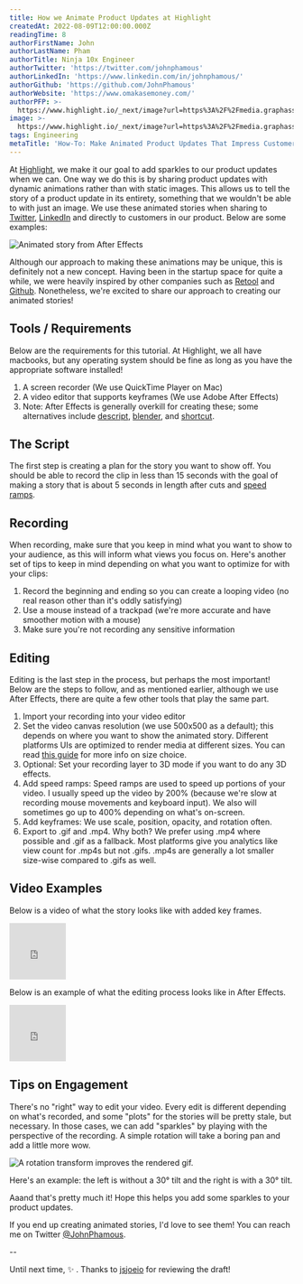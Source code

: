 ```yaml
---
title: How we Animate Product Updates at Highlight
createdAt: 2022-08-09T12:00:00.000Z
readingTime: 8
authorFirstName: John
authorLastName: Pham
authorTitle: Ninja 10x Engineer
authorTwitter: 'https://twitter.com/johnphamous'
authorLinkedIn: 'https://www.linkedin.com/in/johnphamous/'
authorGithub: 'https://github.com/JohnPhamous'
authorWebsite: 'https://www.omakasemoney.com/'
authorPFP: >-
  https://www.highlight.io/_next/image?url=https%3A%2F%2Fmedia.graphassets.com%2FolnMfFZmQ36zzUSd1wkO&w=3840&q=75
image: >-
  https://www.highlight.io/_next/image?url=https%3A%2F%2Fmedia.graphassets.com%2FXjBUBiTjSOGpED7glXy2&w=3840&q=75
tags: Engineering
metaTitle: 'How-To: Make Animated Product Updates That Impress Customers'
---
```


At [Highlight](http://highlight.run/ "http://highlight.run/"), we make it our goal to add sparkles to our product updates when we can. One way we do this is by sharing product updates with dynamic animations rather than with static images. This allows us to tell the story of a product update in its entirety, something that we wouldn't be able to with just an image. We use these animated stories when sharing to [Twitter](https://twitter.com/highlightrun "https://twitter.com/highlightrun"), [LinkedIn](<https://www.linkedin.com/company/highlightrun),> "https://www.linkedin.com/company/highlightrun),") and directly to customers in our product. Below are some examples:

![Animated story from After Effects](https://media.graphassets.com/KDZLYpMITlWhrgMSCgLI "ae-1.gif")

Although our approach to making these animations may be unique, this is definitely not a new concept. Having been in the startup space for quite a while, we were heavily inspired by other companies such as [Retool](https://retool.com/#component-wrapper "https://retool.com/#component-wrapper") and [Github](https://twitter.com/github/status/1407731478096756739 "https://twitter.com/github/status/1407731478096756739"). Nonetheless, we're excited to share our approach to creating our animated stories!

## Tools / Requirements

Below are the requirements for this tutorial. At Highlight, we all have macbooks, but any operating system should be fine as long as you have the appropriate software installed!

1.  A screen recorder (We use QuickTime Player on Mac)
2.  A video editor that supports keyframes (We use Adobe After Effects)
3.  Note: After Effects is generally overkill for creating these; some alternatives include [descript](https://www.descript.com/screen-recording "https://www.descript.com/screen-recording"), [blender](https://www.blender.org/features/video-editing/ "https://www.blender.org/features/video-editing/"), and [shortcut](<https://shotcut.org/)> "https://shotcut.org/)").

## The Script

The first step is creating a plan for the story you want to show off. You should be able to record the clip in less than 15 seconds with the goal of making a story that is about 5 seconds in length after cuts and [speed ramps](https://www.movavi.io/how-to-speed-ramp-en/ "https://www.movavi.io/how-to-speed-ramp-en/").

## Recording

When recording, make sure that you keep in mind what you want to show to your audience, as this will inform what views you focus on. Here's another set of tips to keep in mind depending on what you want to optimize for with your clips:

1.  Record the beginning and ending so you can create a looping video (no real reason other than it's oddly satisfying)
2.  Use a mouse instead of a trackpad (we're more accurate and have smoother motion with a mouse)
3.  Make sure you're not recording any sensitive information

## Editing

Editing is the last step in the process, but perhaps the most important! Below are the steps to follow, and as mentioned earlier, although we use After Effects, there are quite a few other tools that play the same part.

1.  Import your recording into your video editor
2.  Set the video canvas resolution (we use 500x500 as a default); this depends on where you want to show the animated story. Different platforms UIs are optimized to render media at different sizes. You can read [this guide](https://sproutsocial.com/insights/social-media-image-sizes-guide/ "https://sproutsocial.com/insights/social-media-image-sizes-guide/") for more info on size choice.
3.  Optional: Set your recording layer to 3D mode if you want to do any 3D effects.
4.  Add speed ramps: Speed ramps are used to speed up portions of your video. I usually speed up the video by 200% (because we're slow at recording mouse movements and keyboard input). We also will sometimes go up to 400% depending on what's on-screen.
5.  Add keyframes: We use scale, position, opacity, and rotation often.
6.  Export to .gif and .mp4. Why both? We prefer using .mp4 where possible and .gif as a fallback. Most platforms give you analytics like view count for .mp4s but not .gifs. .mp4s are generally a lot smaller size-wise compared to .gifs as well.

## Video Examples

Below is a video of what the story looks like with added key frames.

<iframe width="100" height="100" frameborder="0" allow="accelerometer; autoplay; encrypted-media; gyroscope; picture-in-picture" allowfullscreen title="https://youtube.com/embed/LfjOPJWCUZk" src="https://youtube.com/embed/LfjOPJWCUZk"></iframe>

Below is an example of what the editing process looks like in After Effects.

<iframe width="100" height="100" frameborder="0" allow="accelerometer; autoplay; encrypted-media; gyroscope; picture-in-picture" allowfullscreen title="https://youtube.com/embed/81nPdgExm5w" src="https://youtube.com/embed/81nPdgExm5w"></iframe>

## Tips on Engagement

There's no "right" way to edit your video. Every edit is different depending on what's recorded, and some "plots" for the stories will be pretty stale, but necessary. In those cases, we can add "sparkles" by playing with the perspective of the recording. A simple rotation will take a boring pan and add a little more wow.

![A rotation transform improves the rendered gif.](https://media.graphassets.com/E6BgBtlSnerSs1Zlt3dD "ae-2.gif")

Here's an example: the left is without a 30° tilt and the right is with a 30° tilt.

Aaand that's pretty much it! Hope this helps you add some sparkles to your product updates.

If you end up creating animated stories, I'd love to see them! You can reach me on Twitter [@JohnPhamous](https://twitter.com/johnphamous "https://twitter.com/johnphamous").

\--

Until next time, ✨ . Thanks to [jsjoeio](https://twitter.com/jsjoeio "https://twitter.com/jsjoeio") for reviewing the draft!
